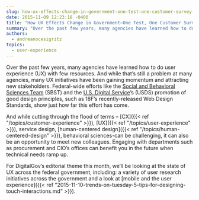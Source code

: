 ```yaml
---
slug: how-ux-effects-change-in-government-one-test-one-customer-survey-at-a-time
date: 2015-11-09 12:23:18 -0400
title: "How UX Effects Change in Government—One Test, One Customer Survey at a Time"
summary: "Over the past few years, many agencies have learned how to do user experience (UX) with few resources. And while that’s still a problem at many agencies, many UX initiatives have been gaining momentum and attracting new stakeholders."
authors:
  - andreanocesigritz
topics:
  - user-experience
---
```


Over the past few years, many agencies have learned how to do user experience (UX) with few resources. And while that’s still a problem at many agencies, many UX initiatives have been gaining momentum and attracting new stakeholders. Federal-wide efforts like the [Social and Behavioral Sciences Team](https://sbst.gov/) (SBST) and the [U.S. Digital Service](https://www.whitehouse.gov/digital/united-states-digital-service)’s (USDS) promotion of good design principles, such as 18F’s recently-released Web Design Standards, show just how far this effort has come.

And while cutting through the flood of terms &#8211; [CX]({{< ref "/topics/customer-experience" >}}), [UX]({{< ref "/topics/user-experience" >}}), service design, [human-centered design]({{< ref "/topics/human-centered-design" >}}), behavioral sciences-can be challenging, it can also be an opportunity to meet new colleagues. Engaging with departments such as procurement and CIO’s offices can benefit you in the future when technical needs ramp up.

For DigitalGov’s editorial theme this month, we’ll be looking at the state of UX across the federal government, including: a variety of user research initiatives across the government and a look at [mobile and the user experience]({{< ref "2015-11-10-trends-on-tuesday-5-tips-for-designing-touch-interactions.md" >}}).